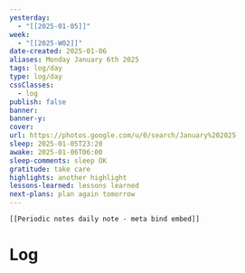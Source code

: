 ```yaml
---
yesterday:
  - "[[2025-01-05]]"
week:
  - "[[2025-W02]]"
date-created: 2025-01-06
aliases: Monday January 6th 2025
tags: log/day
type: log/day
cssClasses:
  - log
publish: false
banner: 
banner-y: 
cover: 
url: https://photos.google.com/u/0/search/January%202025
sleep: 2025-01-05T23:20
awake: 2025-01-06T06:00
sleep-comments: sleep OK
gratitude: take care
highlights: another highlight
lessons-learned: lessons learned
next-plans: plan again tomorrow
---
```


```meta-bind-embed
[[Periodic notes daily note - meta bind embed]]
```

# Log